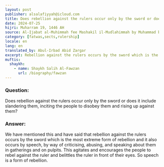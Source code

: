 ```yaml
---
layout: post
publisher: alsalafiyyah@icloud.com
title: Does rebellion against the rulers occur only by the sword or does it include slandering them?
date: 2024-07-25
hijri: Muharram 19, 1446 AH
source: Al-Ijabat al-Muhimmah fee Mashakil il-Mudlahimmah by Muhammad bin Fahad al-Husayn
category: [fatwas,sects,rulership]
locale: en
lang: en
translated_by: Abul-Irbad Abid Zargar
excerpt: Rebellion against the rulers occurs by the sword which is the most extreme form of rebellion and it also occurs by speech, by way of criticising, abusing, and speaking about them in gatherings and on pulpits.
muftis:
  shaykh: 
    - name: Shaykh Salih Al-Fawzan
      url: /biography/fawzan
---
```


### Question:
Does rebellion against the rulers occur only by the sword or does it include slandering them, inciting the people to disobey them and rising up against them?

### Answer:
We have mentioned this and have said that rebellion against the rulers occurs by the sword which is the most extreme form of rebellion and it also occurs by speech, by way of criticising, abusing, and speaking about them in gatherings and on pulpits. This agitates and encourages the people to rebel against the ruler and belittles the ruler in front of their eyes. So speech is a form of rebellion.
